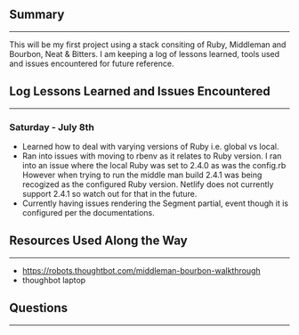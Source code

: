 ## Summary
---
This will be my first project using a stack consiting of Ruby, Middleman and Bourbon, Neat & Bitters.
I am keeping a log of lessons learned, tools used and issues encountered for future reference.


## Log Lessons Learned and Issues Encountered
---

### Saturday - July 8th
* Learned how to deal with varying versions of Ruby i.e. global vs local.
* Ran into issues with moving to rbenv as it relates to Ruby version.
  I ran into an issue where the local Ruby was set to 2.4.0 as was the config.rb
  However when trying to run the middle man build 2.4.1 was being recogized as the configured Ruby version.
  Netlify does not currently support 2.4.1 so watch out for that in the future.
* Currently having issues rendering the Segment partial, event though it is configured per the documentations.


## Resources Used Along the Way
---
* https://robots.thoughtbot.com/middleman-bourbon-walkthrough
* thoughbot laptop




## Questions
---
